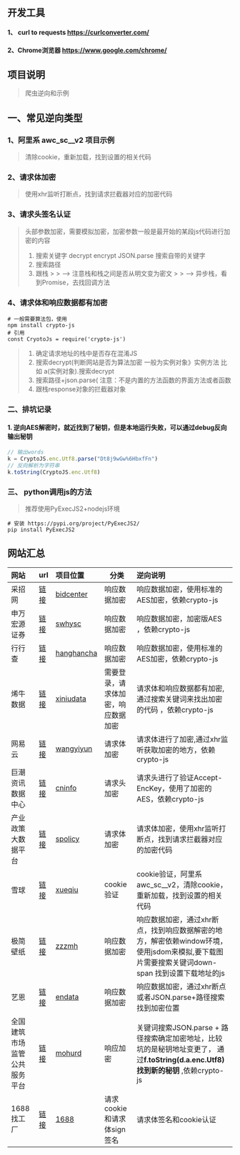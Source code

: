 ## 开发工具

#### 1、 curl to requests https://curlconverter.com/

#### 2、Chrome浏览器  https://www.google.com/chrome/

## 项目说明

> 爬虫逆向和示例

## 一、常见逆向类型

### 1、阿里系 awc_sc__v2 项目示例

> 清除cookie，重新加载，找到设置的相关代码

### 2、请求体加密

> 使用xhr监听打断点，找到请求拦截器对应的加密代码

### 3、请求头签名认证

> 头部参数加密，需要模拟加密，加密参数一般是最开始的某段js代码进行加密的内容
> 1. 搜索关键字 decrypt encrypt JSON.parse 搜索自带的关键字
> 2. 搜索路径
> 3. 跟栈
     >
     >    --> 注意栈和栈之间是否从明文变为密文
     >
     >    --> 异步栈，看到Promise，去找回调方法

### 4、请求体和响应数据都有加密

```
# 一般需要算法包，使用
npm install crypto-js
# 引用
const CryotoJs = require('crypto-js')
```

> 1. 确定请求地址的栈中是否存在混淆JS
> 2. 搜索decrypt(判断网站是否为算法加密 一般为实例对象》实例方法 比如 a(实例对象).搜索decrypt
> 3. 搜索路径+json.parse(  注意：不是内置的方法函数的界面方法或者函数
> 4. 跟栈response对象的拦截器对象

### 二、排坑记录

#### 1. 逆向AES解密时，就近找到了秘钥，但是本地运行失败，可以通过debug反向输出秘钥

```js
// 输出words
k = CryptoJS.enc.Utf8.parse("Dt8j9wGw%6HbxfFn")
// 反向解析为字符串
k.toString(CryptoJS.enc.Utf8)

```

### 三、 python调用js的方法

> 推荐使用PyExecJS2+nodejs环境

```shell
# 安装 https://pypi.org/project/PyExecJS2/
pip install PyExecJS2
```

## 网站汇总

| 网站             | url                                                                                                    | 项目位置                        | 分类                 | 逆向说明                                                                                         |
|:---------------|:-------------------------------------------------------------------------------------------------------|:----------------------------|--------------------|:---------------------------------------------------------------------------------------------|
| 采招网            | [链接](https://search.bidcenter.com.cn/)                                                                 | [bidcenter](./bidcenter)    | 响应数据加密             | 响应数据加密，使用标准的AES加密，依赖crypto-js                                                                |
| 申万宏源证券         | [链接](https://www.swhysc.com/swhysc/financial/marginTradingList?channel=00010017000300020001&listId=2 ) | [swhysc](./swhysc)          | 响应数据加密             | 响应数据加密，加密版AES ，依赖crypto-js                                                                   |
| 行行查            | [链接](https://www.hanghangcha.com/)                                                                     | [hanghancha](./hanghangcha) | 响应数据加密             | 响应数据加密，使用标准的AES加密，依赖crypto-js                                                                |
| 烯牛数据           | [链接]( https://www.xiniudata.com/industry/newest?from=data)                                             | [xiniudata](./xiniudata)    | 需要登录，请求体加密，响应数据加密  | 请求体和响应数据都有加密,通过搜索关键词来找出加密的代码 ，依赖crypto-js                                                    |
| 网易云            | [链接](https://music.163.com/)                                                                           | [wangyiyun](./wangyiyun)    | 请求体加密              | 请求体进行了加密,通过xhr监听获取加密的地方，依赖crypto-js                                                          |
| 巨潮资讯数据中心       | [链接](https://webapi.cninfo.com.cn/#/marketDataDate)                                                    | [cninfo](./cninfo)          | 请求头加密              | 请求头进行了验证Accept-EncKey，使用了加密的AES，依赖crypto-js                                                  |
| 产业政策大数据平台      | [链接](http://www.spolicy.com/)                                                                          | [spolicy](./spolicy)        | 请求体加密              | 请求体加密，使用xhr监听打断点，找到请求拦截器对应的加密代码                                                              |
| 雪球             | [链接]( https://xueqiu.com/)                                                                             | [xueqiu](./xueqiu)          | cookie验证           | cookie验证，阿里系awc_sc__v2，清除cookie，重新加载，找到设置的相关代码                                               |
| 极简壁纸           | [链接]( https://bz.zzzmh.cn/index)                                                                       | [zzzmh](./zzzmh)            | 响应数据加密             | 响应数据加密，通过xhr断点，找到响应数据解密的地方，解密依赖window环境，使用jsdom来模拟,要下载图片需要搜索关键词down-span 找到设置下载地址的js         |
| 艺恩             | [链接](https://www.endata.com.cn/BoxOffice/BO/Year/index.html)                                           | [endata](./endata)          | 响应数据加密             | 响应数据加密，通过xhr断点或者JSON.parse+路径搜索找到加密位置                                                        |
| 全国建筑市场监管公共服务平台 | [链接](https://jzsc.mohurd.gov.cn/data/project)                                                          | [mohurd](./mohurd)          | 响应加密               | 关键词搜索JSON.parse + 路径搜索确定加密地址，比较坑的是秘钥地址变更了， 通过**f.toString(d.a.enc.Utf8)找到新的秘钥** ,依赖crypto-js |
| 1688找工厂        | [链接](https://sale.1688.com/factory/home.html)                                                          | [1688](./1688)              | 请求cookie和请求体sign签名 | 请求体签名和cookie认证                                                                               |通过搜索关键词sign: 和请求路径找到对应的js